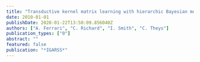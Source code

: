 ```yaml
---
title: "Transductive kernel matrix learning with hierarchic Bayesian model, application to hyperspectral images"
date: 2010-01-01
publishDate: 2020-01-22T13:50:09.856040Z
authors: ["A. Ferrari", "C. Richard", "I. Smith", "C. Theys"]
publication_types: ["0"]
abstract: ""
featured: false
publication: "*IGARSS*"
---
```


